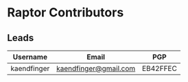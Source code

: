 # Raptor Contributors


## Leads

| Username                           | Email                             | PGP                     |
|------------------------------------|-----------------------------------|-------------------------|
| kaendfinger                        | kaendfinger@gmail.com             | EB42FFEC                |
